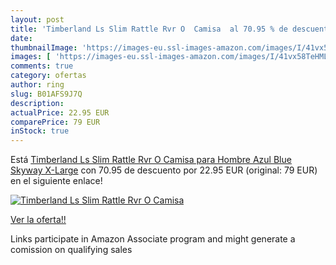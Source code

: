 ```yaml
---
layout: post
title: 'Timberland Ls Slim Rattle Rvr O  Camisa  al 70.95 % de descuento'
date: 
thumbnailImage: 'https://images-eu.ssl-images-amazon.com/images/I/41vx58TeHML._SL200_.jpg'
images: [ 'https://images-eu.ssl-images-amazon.com/images/I/41vx58TeHML._SL200_.jpg' ]
comments: true
category: ofertas
author: ring
slug: B01AFS9J7Q
description:
actualPrice: 22.95 EUR
comparePrice: 79 EUR
inStock: true
---
```


Está [Timberland Ls Slim Rattle Rvr O  Camisa para Hombre  Azul  Blue  Skyway    X-Large](https://www.amazon.es/dp/B01AFS9J7Q/?tag=tolees-21) con 70.95 de descuento por 22.95 EUR (original: 79 EUR) en el siguiente enlace!

[![Timberland Ls Slim Rattle Rvr O  Camisa ](https://images-eu.ssl-images-amazon.com/images/I/41vx58TeHML._SL200_.jpg)](https://www.amazon.es/dp/B01AFS9J7Q/?tag=tolees-21)

[Ver la oferta!!](https://www.amazon.es/dp/B01AFS9J7Q/?tag=tolees-21)

Links participate in Amazon Associate program and might generate a comission on qualifying sales


